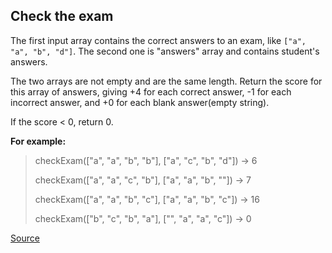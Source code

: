 ## Check the exam

The first input array contains the correct answers to an exam, like `["a", "a", "b", "d"]`. The second one is "answers" array and contains student's answers.

The two arrays are not empty and are the same length. Return the score for this array of answers, giving +4 for each correct answer, -1 for each incorrect answer, and +0 for each blank answer(empty string).

If the score < 0, return 0.

**For example:**

> checkExam(["a", "a", "b", "b"], ["a", "c", "b", "d"]) → 6
>
> checkExam(["a", "a", "c", "b"], ["a", "a", "b",  ""]) → 7
>
> checkExam(["a", "a", "b", "c"], ["a", "a", "b", "c"]) → 16
>
> checkExam(["b", "c", "b", "a"], ["",  "a", "a", "c"]) → 0

[Source](https://www.codewars.com/kata/5a3dd29055519e23ec000074/train/python)